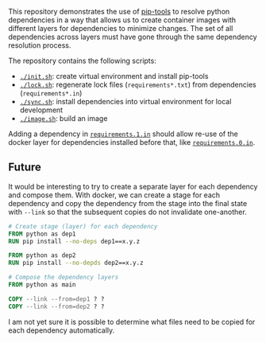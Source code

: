 This repository demonstrates the use of [pip-tools](https://github.com/jazzband/pip-tools) to resolve python dependencies in a way that allows us to create container images with different layers for dependencies to minimize changes.
The set of all dependencies across layers must have gone through the same dependency resolution process.

The repository contains the following scripts:

- [`./init.sh`](./init.sh): create virtual environment and install pip-tools
- [`./lock.sh`](./lock.sh): regenerate lock files (`requirements*.txt`) from dependencies (`requirements*.in`)
- [`./sync.sh`](./sync.sh): install dependencies into virtual environment for local development
- [`./image.sh`](./image.sh): build an image

Adding a dependency in [`requirements.1.in`](./requirements.1.in) should allow re-use of the docker layer for dependencies installed before that, like [`requirements.0.in`](./requirements.0.in).

## Future

It would be interesting to try to create a separate layer for each dependency and compose them.
With docker, we can create a stage for each dependency and copy the dependency from the stage into the final state with `--link` so that the subsequent copies do not invalidate one-another.

```Dockerfile
# Create stage (layer) for each dependency
FROM python as dep1
RUN pip install --no-deps dep1==x.y.z

FROM python as dep2
RUN pip install --no-depds dep2==x.y.z

# Compose the dependency layers
FROM python as main

COPY --link --from=dep1 ? ?
COPY --link --from=dep2 ? ? 
```

I am not yet sure it is possible to determine what files need to be copied for each dependency automatically.
